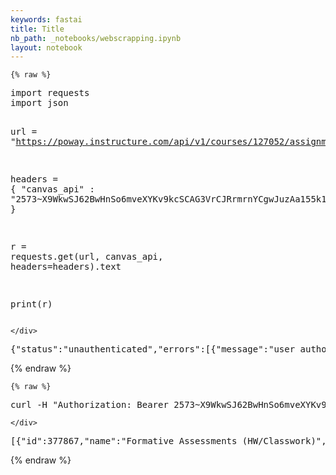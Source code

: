 ```yaml
---
keywords: fastai
title: Title
nb_path: _notebooks/webscrapping.ipynb
layout: notebook
---
```


<!--
#################################################
### THIS FILE WAS AUTOGENERATED! DO NOT EDIT! ###
#################################################
# file to edit: _notebooks/webscrapping.ipynb
-->

<div class="container" id="notebook-container">
        
    {% raw %}
    
<div class="cell border-box-sizing code_cell rendered">
<div class="input">

<div class="inner_cell">
    <div class="input_area">
<div class=" highlight hl-bash"><pre><span></span>import requests
import json


<span class="nv">url</span> <span class="o">=</span> <span class="s2">&quot;https://poway.instructure.com/api/v1/courses/127052/assignment_groups&quot;</span>

<span class="nv">headers</span> <span class="o">=</span> <span class="o">{</span>
    <span class="s2">&quot;canvas_api&quot;</span> : <span class="s2">&quot;2573~X9WkwSJ62BwHnSo6mveXYKv9kcSCAG3VrCJRrmrnYCgwJuzAa155k1zG8PYcySHa&quot;</span>
<span class="o">}</span>

<span class="nv">r</span> <span class="o">=</span> requests.get<span class="o">(</span>url, canvas_api, <span class="nv">headers</span><span class="o">=</span>headers<span class="o">)</span>.text

print<span class="o">(</span>r<span class="o">)</span>
</pre></div>

    </div>
</div>
</div>

<div class="output_wrapper">
<div class="output">

<div class="output_area">

<div class="output_subarea output_stream output_stdout output_text">
<pre>{&#34;status&#34;:&#34;unauthenticated&#34;,&#34;errors&#34;:[{&#34;message&#34;:&#34;user authorization required&#34;}]}
</pre>
</div>
</div>

</div>
</div>

</div>
    {% endraw %}

    {% raw %}
    
<div class="cell border-box-sizing code_cell rendered">
<div class="input">

<div class="inner_cell">
    <div class="input_area">
<div class=" highlight hl-bash"><pre><span></span>curl -H <span class="s2">&quot;Authorization: Bearer 2573~X9WkwSJ62BwHnSo6mveXYKv9kcSCAG3VrCJRrmrnYCgwJuzAa155k1zG8PYcySHa&quot;</span> <span class="s2">&quot;https://poway.instructure.com/api/v1/courses/127052/assignment_groups&quot;</span>
</pre></div>

    </div>
</div>
</div>

<div class="output_wrapper">
<div class="output">

<div class="output_area">

<div class="output_subarea output_stream output_stdout output_text">
<pre>[{&#34;id&#34;:377867,&#34;name&#34;:&#34;Formative Assessments (HW/Classwork)&#34;,&#34;position&#34;:1,&#34;group_weight&#34;:20.0,&#34;sis_source_id&#34;:null,&#34;integration_data&#34;:{&#34;sistemic&#34;:{&#34;categoryMapping&#34;:{&#34;D3913107-EEB0-4890-AC3E-6B45C73F02A5&#34;:{&#34;categoryId&#34;:&#34;12001&#34;,&#34;categoryName&#34;:&#34;Formative Assessments&#34;},&#34;94D3D284-D0ED-4262-A8D7-BE31EA7834BC&#34;:{&#34;categoryId&#34;:&#34;12001&#34;,&#34;categoryName&#34;:&#34;Formative Assessments&#34;}}}},&#34;rules&#34;:{}},{&#34;id&#34;:382736,&#34;name&#34;:&#34;Summative Assessments (Essays \u0026 Projects)&#34;,&#34;position&#34;:2,&#34;group_weight&#34;:80.0,&#34;sis_source_id&#34;:null,&#34;integration_data&#34;:{&#34;sistemic&#34;:{&#34;categoryMapping&#34;:{&#34;D3913107-EEB0-4890-AC3E-6B45C73F02A5&#34;:{&#34;categoryId&#34;:&#34;12002&#34;,&#34;categoryName&#34;:&#34;Summative Assessments&#34;},&#34;94D3D284-D0ED-4262-A8D7-BE31EA7834BC&#34;:{&#34;categoryId&#34;:&#34;12002&#34;,&#34;categoryName&#34;:&#34;Summative Assessments&#34;}}}},&#34;rules&#34;:{}},{&#34;id&#34;:385018,&#34;name&#34;:&#34;Imported Assignments&#34;,&#34;position&#34;:3,&#34;group_weight&#34;:0.0,&#34;sis_source_id&#34;:null,&#34;integration_data&#34;:{},&#34;rules&#34;:{}}]</pre>
</div>
</div>

</div>
</div>

</div>
    {% endraw %}

</div>
 

